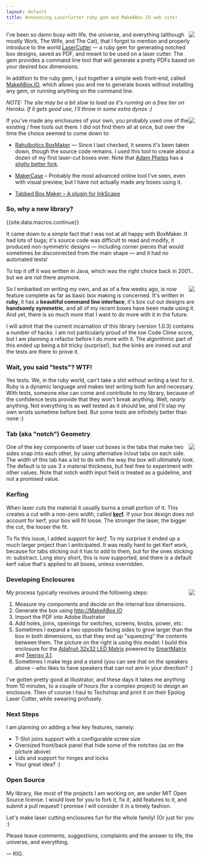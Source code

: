 ```yaml
---
layout: default
title: Announcing LaserCutter ruby gem and MakeABox.IO web site!
---
```


<div class="small" style="float:right;">
<a href="/images/laser-cutter.jpg" data-lightbox="makeabox" data-title="laser-cutter via the command line">
	<img src="/images/laser-cutter.jpg"/>
</a>
</div>

I've been so damn busy with life, the universe, and everything (although mostly Work, The Wife, and The Cat), that I forgot to mention and properly introduce to the world [LaserCutter](https://github.com/kigster/laser-cutter) –– a ruby gem for generating notched box designs, saved as PDF, and meant to be used on a laser cutter.  The gem provides a command line tool that will generate a pretty PDFs based on your desired box dimensions.

In addition to the ruby gem, I put together a simple web front-end, called  [MakeABox.IO](http://makeabox.io/), which allows you and me to generate boxes without installing any gem, or running anything on the command line.  

*NOTE: The site may be a bit slow to load as it's running on a free tier on Heroku. If it gets good use, I'll throw in some extra dynos :)*

<div class="small" style="float:right;">
<a href="/images/makeabox.jpg" data-lightbox="makeabox" data-title="MakeABox.io">
	<img src="/images/makeabox.jpg"/>
</a>
</div>

If you've made any enclosures of your own, you probably used one of the existing / free tools out there. I did not find them all at once, but over the time the choice seemed to come down to:

* [Rahulbotics BoxMaker](https://github.com/rahulbot/boxmaker) –– Since I last checked, it seems it's been taken down, though the source code remains.  I used this tool to create about a dozen of my first laser-cut boxes ever.  Note that [Adam Phelps](https://github.com/aphelps) has a [sligtly better fork](https://github.com/aphelps/boxmaker).

* [MakerCase](http://www.makercase.com/) – Probably the most advanced online tool I've seen, even with visual preview, but I have not actually made any boxes using it.

* [Tabbed Box Maker – A plugin for InkScape](http://www.keppel.demon.co.uk/111000/111000.html) 

###  So, why a new library?
{{site.data.macros.continue}}



It came down to a simple fact that I was not at all happy with BoxMaker. It had lots of bugs; it's source code was difficult to read and modify, it produced non-symmetric designs –– including corner pieces that would sometimes be disconnected from the main shape –– and it had no automated tests!  

To top it off it was written in Java, which was the right choice back in 2001.. but we are not there anymore.

<div class="small" style="float:right;">
<a href="/images/makeabox-pdf.jpg" data-lightbox="makeabox" data-title="MakeABox.io">
	<img src="/images/makeabox-pdf.jpg"/>
</a>
</div>


So I embarked on writing my own, and as of a few weeks ago, is now feature complete as far as basic box making is concerned.  It's written in __ruby__, it has a __beautiful command line interface__, it's box cut out designs are __handsomly symmetric__, and all  of my recent boxes have been made using it. And yet, there is so much more that I want to do more with it in the future.

I will admit that the current incarnation of this library (version 1.0.3) contains a number of hacks. I am not particularly proud of the low Code Clime score, but I am planning a refactor before I do more with it.  The algorithmic part of this ended up being a bit tricky (surprise!), but the kinks are ironed out and the tests are there to prove it.

### Wait, you said "tests"? WTF!

Yes tests.  We, in the ruby world, can't take a shit without writing a test for it. Ruby is a dynamic language and makes test writing both fun and necessary. With tests, someone else can come and contribute to my library, because of the confidence tests provide that they won't break anything.  Well, *nearly* anything.  Not everything is as well tested as it should be, and I'll slap my own wrists sometime before bed. But some tests are infinitely better than none :)

### Tab (aka "notch") Geometry

<div class="small" style="float:right;">
<a href="/images/box-speakers.jpg" data-lightbox="makeabox" data-title="Speaker boxes made with MakeABox.io">
	<img src="/images/box-speakers.jpg"/>
</a>
</div>


One of the key components of laser cut boxes is the tabs that make two sides snap into each other, by using alternative in/out tabs on each side. The width of this tab has a lot to do with the way the box will ultimately look.  The default is to use 3 x material thickness, but feel free to experiment with other values. Note that notch width input field is treated as a guideline, and not a promised value. 

### Kerfing

When laser cuts the material it usually burns a small portion of it.  This creates a cut with a non-zero width, called __[kerf](http://www.cutlasercut.com/resources/tips-and-advice/what-is-laser-kerf)__. If your box design does not account for kerf, your box will fit loose.  The stronger the laser, the bigger the cut, the looser the fit.

To fix this issue, I added support for *kerf*. To my surprise it ended up a much larger project than I aniticipated. It was really hard to get Kerf work, because for tabs sticking out it has to add to them, but for the ones sticking in: substract. Long story short, this is now supported, and there is a default kerf value  that's applied to all boxes, unless overridden.

### Developing Enclosures

<div class="small" style="float:right;">
<a href="/images/omnipix-enclosure.jpg" data-lightbox="makeabox" data-title="OmniPix 32x32 LED Screen with SmartMatrix and Teensy, in a custom enclosure made using MakeABox.IO">
	<img src="/images/omnipix-enclosure.jpg"/>
</a>
</div>

My process typically revolves around the following steps:

1. Measure my components and decide on the internal box dimensions.
2. Generate the box using http://MakeABox.IO
3. Import the PDF into Adobe Illustrator
4. Add holes, joins, openings for switches, screens, knobs, power, etc. 
5. Sometimes I expand a two opposite facing sides to grow larger than the box in both dimensions, so that they end up "squeezing" the contents between them. The picture on the right is using this model: I build this enclosure for the [Adafruit 32x32 LED Matrix](https://www.adafruit.com/products/2026) powered by [SmartMatrix](http://docs.pixelmatix.com/SmartMatrix/) and [Teensy 3.1](https://www.pjrc.com/teensy/teensy31.html). 
6. Sometimes I make legs and a stand (you can see that on the speakers above – who likes to have speakers that can not aim in your direction? :) 

I've gotten pretty good at Illustrator, and these days it takes me anything from 10 minutes, to a couple of hours (for a complex project) to design an enclosure. Then of course I haul to Techshop and print it on their Epolog Laser Cutter, while swearing profusely. 

### Next Steps

I am planning on adding a few key features, namely:

* T-Slot joins support with a configurable screw size
* Oversized front/back panel that hide some of the notches (as on the picture above)
* Lids and support for hinges and locks
* Your great idea? :) 

### Open Source

My library, like most of the projects I am working on, are under MIT Open Source license.  I would love for you to fork it, fix it, add features to it, and submit a pull request!  I promise I will consider it in a timely fashion.

Let's make laser cutting enclosures fun for the whole family! (Or just for you :)

Please leave comments, suggestions, complaints and the answer to life, the universe, and everything.

–– KIG.
